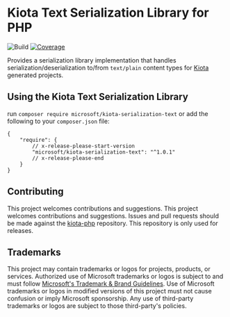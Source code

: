 # Kiota Text Serialization Library for PHP
![Build](https://github.com/microsoft/kiota-serialization-text-php/actions/workflows/pr-validation.yml/badge.svg)
[![Coverage](https://sonarcloud.io/api/project_badges/measure?project=microsoft_kiota-serialization-text-php&metric=coverage)](https://sonarcloud.io/dashboard?id=microsoft_kiota-serialization-text-php)

Provides a serialization library implementation that handles serialization/deserialization to/from `text/plain` content
types for [Kiota](https://github.com/microsoft/kiota) generated projects.

## Using the Kiota Text Serialization Library

run `composer require microsoft/kiota-serialization-text` or add the following to your `composer.json` file:

```
{
    "require": {
        // x-release-please-start-version
        "microsoft/kiota-serialization-text": "^1.0.1"
        // x-release-please-end
    }
}
```

## Contributing

This project welcomes contributions and suggestions. This project welcomes contributions and suggestions. Issues and pull requests should be made against the [kiota-php](https://github.com/microsoft/kiota-php/) repository.
This repository is only used for releases.

## Trademarks

This project may contain trademarks or logos for projects, products, or services. Authorized use of Microsoft
trademarks or logos is subject to and must follow
[Microsoft's Trademark & Brand Guidelines](https://www.microsoft.com/en-us/legal/intellectualproperty/trademarks/usage/general).
Use of Microsoft trademarks or logos in modified versions of this project must not cause confusion or imply Microsoft sponsorship.
Any use of third-party trademarks or logos are subject to those third-party's policies.
